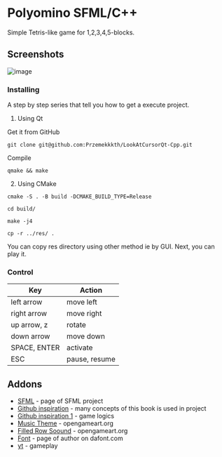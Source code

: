 # Polyomino SFML/C++
Simple Tetris-like game for 1,2,3,4,5-blocks.

## Screenshots
![image](https://user-images.githubusercontent.com/28188300/219856313-fecfb9b5-7c94-45a2-907c-a5c1434c6dc9.gif)

### Installing
A step by step series  that tell you how to get a execute project.

1) Using Qt

Get it from GitHub
```
git clone git@github.com:Przemekkkth/LookAtCursorQt-Cpp.git
```
Compile
```
qmake && make
```

2) Using CMake

```
cmake -S . -B build -DCMAKE_BUILD_TYPE=Release
```
```
cd build/
```
```
make -j4
```
```
cp -r ../res/ .
```
You can copy res directory using other method ie by GUI. Next, you can play it.

### Control

|     Key       | Action        |
| ------------- | ------------- |
| left arrow             | move left  |
| right arrow             | move right  |
| up arrow, z             | rotate  |
| down arrow         | move down  |
| SPACE, ENTER             | activate  |
| ESC           | pause, resume  |

## Addons
* [SFML](https://www.sfml-dev.org/) - page of SFML project
* [Github inspiration](https://github.com/SFML/SFML-Game-Development-Book) - many concepts of this book is used in project
* [Github inspiration 1](https://github.com/OneLoneCoder/Javidx9/blob/master/SimplyCode/OneLoneCoder_Tetris.cpp) - game logics
* [Music Theme](https://opengameart.org/content/title-theme-8-bit-style) - opengameart.org
* [Filled Row Soound](https://opengameart.org/content/title-theme-8-bit-style) - opengameart.org
* [Font](https://www.dafont.com/craftron-gaming.d6128) - page of author on dafont.com
* [yt](https://youtu.be/QdhNQLQd8Cs) - gameplay
